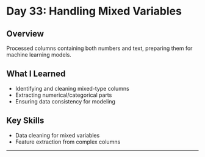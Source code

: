 # Day 33: Handling Mixed Variables

## Overview
Processed columns containing both numbers and text, preparing them for machine learning models.

## What I Learned
- Identifying and cleaning mixed-type columns
- Extracting numerical/categorical parts
- Ensuring data consistency for modeling

## Key Skills
- Data cleaning for mixed variables
- Feature extraction from complex columns

---